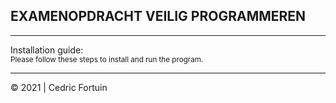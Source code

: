 ## EXAMENOPDRACHT VEILIG PROGRAMMEREN
<hr/>
Installation guide: <br/>
<small>Please follow these steps to install and run the program.</small>


<hr/>
© 2021 | Cedric Fortuin
